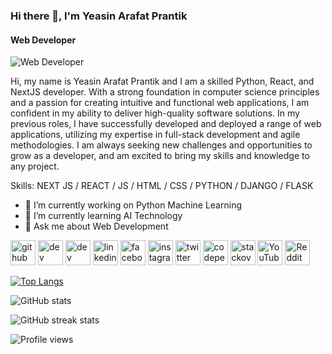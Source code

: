 ### Hi there 👋, I'm Yeasin Arafat Prantik
#### Web Developer
![Web Developer](https://scontent.fdac27-2.fna.fbcdn.net/v/t39.30808-6/321459216_1156855378554282_4548414571953200766_n.png?stp=dst-png_s960x960&_nc_cat=107&ccb=1-7&_nc_sid=e3f864&_nc_eui2=AeHBTvhBqECLI2KpIniB4pWGtKeQh1Y04QO0p5CHVjThAxeItn-YyPP_9xqoI00O_2Q56BXcBjisxiAfzlFu0cNC&_nc_ohc=AffDvfkYdVkAX-FtpQw&_nc_ht=scontent.fdac27-2.fna&oh=00_AfC37Z55UfG4dmdCaL0Uw68hgXeW27ZTWwEqCigbIVXf_Q&oe=63C29D45)

Hi, my name is Yeasin Arafat Prantik and I am a skilled Python, React, and NextJS developer. With a strong foundation in computer science principles and a passion for creating intuitive and functional web applications, I am confident in my ability to deliver high-quality software solutions. In my previous roles, I have successfully developed and deployed a range of web applications, utilizing my expertise in full-stack development and agile methodologies. I am always seeking new challenges and opportunities to grow as a developer, and am excited to bring my skills and knowledge to any project.

Skills: NEXT JS / REACT / JS / HTML / CSS / PYTHON / DJANGO / FLASK

- 🔭 I’m currently working on Python Machine Learning 
- 🌱 I’m currently learning AI Technology 
- 💬 Ask me about Web Development 


[<img src='https://cdn.jsdelivr.net/npm/simple-icons@3.0.1/icons/github.svg' alt='github' height='40'>](https://github.com/YaPrantik)  [<img src='https://cdn.jsdelivr.net/npm/simple-icons@3.0.1/icons/dev-dot-to.svg' alt='dev' height='40'>](https://dev.to/YaPrantik)  [<img src='https://cdn.jsdelivr.net/npm/simple-icons@3.0.1/icons/hashnode.svg' alt='dev' height='40'>](YaPrantik)  [<img src='https://cdn.jsdelivr.net/npm/simple-icons@3.0.1/icons/linkedin.svg' alt='linkedin' height='40'>](https://www.linkedin.com/in/YaPrantik/)  [<img src='https://cdn.jsdelivr.net/npm/simple-icons@3.0.1/icons/facebook.svg' alt='facebook' height='40'>](https://www.facebook.com/ya.prantik)  [<img src='https://cdn.jsdelivr.net/npm/simple-icons@3.0.1/icons/instagram.svg' alt='instagram' height='40'>](https://www.instagram.com/ye_ar_prantik/)  [<img src='https://cdn.jsdelivr.net/npm/simple-icons@3.0.1/icons/twitter.svg' alt='twitter' height='40'>](https://twitter.com/YaYaPrantik)  [<img src='https://cdn.jsdelivr.net/npm/simple-icons@3.0.1/icons/codepen.svg' alt='codepen' height='40'>](https://codepen.io/YaPrantik)  [<img src='https://cdn.jsdelivr.net/npm/simple-icons@3.0.1/icons/stackoverflow.svg' alt='stackoverflow' height='40'>](https://stackoverflow.com/users/YaPrantik)  [<img src='https://cdn.jsdelivr.net/npm/simple-icons@3.0.1/icons/youtube.svg' alt='YouTube' height='40'>](https://www.youtube.com/channel/@yaprantik3671)  [<img src='https://cdn.jsdelivr.net/npm/simple-icons@3.0.1/icons/reddit.svg' alt='Reddit' height='40'>](https://www.reddit.com/user/YaPrantik)  

[![Top Langs](https://github-readme-stats.vercel.app/api/top-langs/?username=YaPrantik)](https://github.com/anuraghazra/github-readme-stats)

![GitHub stats](https://github-readme-stats.vercel.app/api?username=YaPrantik&show_icons=true&count_private=true)  

![GitHub streak stats](https://streak-stats.demolab.com/?user=YaPrantik)  

![Profile views](https://gpvc.arturio.dev/YaPrantik)  
